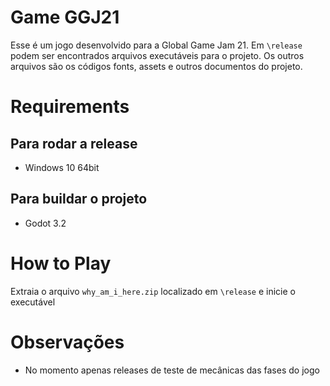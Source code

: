 # Game GGJ21

Esse é um jogo desenvolvido para a Global Game Jam 21. Em `\release` podem ser encontrados arquivos executáveis para o projeto. Os outros arquivos são os códigos fonts, assets e outros documentos do projeto.

# Requirements

## Para rodar a release

- Windows 10 64bit

## Para buildar o projeto

- Godot 3.2

# How to Play

Extraia o arquivo `why_am_i_here.zip` localizado em `\release` e inicie o executável

# Observações

- No momento apenas releases de teste de mecânicas das fases do jogo
